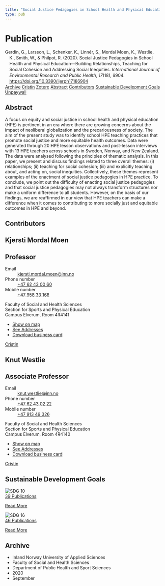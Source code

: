 ```yaml
---
title: "Social Justice Pedagogies in School Health and Physical Education—Building Relationships, Teaching for Social Cohesion and Addressing Social Inequities"
type: pub
---
```

<h1>Publication</h1>
<article id="csl-bib-container-JXA423EX" class="csl-bib-container">
  <div class="csl-bib-body" style="line-height: 1.35; padding-left: 1em; text-indent:-1em;">
  <div class="csl-entry">Gerdin, G., Larsson, L., Schenker, K., Linn&#xE9;r, S., Mordal Moen, K., Westlie, K., Smith, W., &amp; Philpot, R. (2020). Social Justice Pedagogies in School Health and Physical Education&#x2014;Building Relationships, Teaching for Social Cohesion and Addressing Social Inequities. <i>International Journal of Environmental Research and Public Health</i>, <i>17</i>(18), 6904. <a href="https://doi.org/10.3390/ijerph17186904">https://doi.org/10.3390/ijerph17186904</a></div>
</div>
  <div class="csl-bib-buttons">
    <a href="#taxonomy-article-JXA423EX" class="csl-bib-button">Archive</a>
    <a href="https://app.cristin.no/results/show.jsf?id=1831829" alt="Cristin URL" class="csl-bib-button">Cristin</a>
    <a href="http://zotero.org/groups/5022929/items/JXA423EX" alt="Zotero URL" class="csl-bib-button">Zotero</a>
    <a href="#abstract-article-JXA423EX" class="csl-bib-button">Abstract</a>
    <a href="#contributors-article-JXA423EX" class="csl-bib-button">Contributors</a>
    <a href="#sdg-article-JXA423EX" class="csl-bib-button">Sustainable Development Goals</a>
    <a href="https://www.mdpi.com/1660-4601/17/18/6904/pdf" class="csl-bib-button">Unpaywall</a>
  </div>
  <div id="csl-bib-meta-container-JXA423EX"></div>
</article>
<div id="csl-bib-meta-JXA423EX" class="csl-bib-meta">
  <article id="abstract-article-JXA423EX" class="abstract-article">
    <h1>Abstract</h1>
    A focus on equity and social justice in school health and physical education (HPE) is pertinent in an era where there are growing concerns about the impact of neoliberal globalization and the precariousness of society. The aim of the present study was to identify school HPE teaching practices that promote social justice and more equitable health outcomes. Data were generated through 20 HPE lesson observations and post-lesson interviews with 13 HPE teachers across schools in Sweden, Norway, and New Zealand. The data were analysed following the principles of thematic analysis. In this paper, we present and discuss findings related to three overall themes: (i) relationships; (ii) teaching for social cohesion; (iii) and explicitly teaching about, and acting on, social inequities. Collectively, these themes represent examples of the enactment of social justice pedagogies in HPE practice. To conclude, we point out the difficulty of enacting social justice pedagogies and that social justice pedagogies may not always transform structures nor make a uniform difference to all students. However, on the basis of our findings, we are reaffirmed in our view that HPE teachers can make a difference when it comes to contributing to more socially just and equitable outcomes in HPE and beyond.
  </article>
  <article id="contributors-article-JXA423EX" class="contributors-article">
    <h1>Contributors</h1>
    <div class="personas">
<div class="vrtx-hinn-person-card">
<div class="photo">
<i class="lar la-user-circle missing-person"></i>
</div>
<div class="info">
<hgroup><h1>Kjersti Mordal Moen</h1>
<h2>Professor</h2>
</hgroup><dl>
<dt>Email</dt>
<dd>
<a href="mailto:kjersti.mordal.moen@inn.no">kjersti.mordal.moen@inn.no</a>
</dd>
<dt>Phone number</dt>
<dd><a href="tel:+4762430060">
+47 62 43 00 60
</a></dd>
<dt>Mobile number</dt>
<dd><a href="tel:+4795833168">
+47 958 33 168
</a></dd>
</dl>
<p>
Faculty of Social and Health Sciences<br>
Section for Sports and Physical Education<br>
Campus Elverum,
Room 4R4141
</p>
<ul class="vrtx-hinn-links">
<li><a href="https://www.google.com/maps?q=60.88156,11.53723">Show on map</a></li>
<li><a href="https://www.inn.no/english/find-an-employee/kjersti-mordal-moen.html#vrtx-hinn-addresses">See Addresses</a></li>
<li><a href="https://www.inn.no/english/find-an-employee/kjersti-mordal-moen.html?vrtx=vcf">Download business card</a></li>
</ul>
</div>
</div>
<a href="https://app.cristin.no/persons/show.jsf?id=53554" alt="Cristin URL" class="personas-cristin">Cristin</a>
</div> <div class="personas">
<div class="vrtx-hinn-person-card">
<div class="photo">
<i class="lar la-user-circle missing-person"></i>
</div>
<div class="info">
<hgroup><h1>Knut Westlie</h1>
<h2>Associate Professor</h2>
</hgroup><dl>
<dt>Email</dt>
<dd>
<a href="mailto:knut.westlie@inn.no">knut.westlie@inn.no</a>
</dd>
<dt>Phone number</dt>
<dd><a href="tel:+4762430222">
+47 62 43 02 22
</a></dd>
<dt>Mobile number</dt>
<dd><a href="tel:+4791349326">
+47 913 49 326
</a></dd>
</dl>
<p>
Faculty of Social and Health Sciences<br>
Section for Sports and Physical Education<br>
Campus Elverum,
Room 4R4140
</p>
<ul class="vrtx-hinn-links">
<li><a href="https://www.google.com/maps?q=60.88156,11.53723">Show on map</a></li>
<li><a href="https://www.inn.no/english/find-an-employee/knut-westlie.html#vrtx-hinn-addresses">See Addresses</a></li>
<li><a href="https://www.inn.no/english/find-an-employee/knut-westlie.html?vrtx=vcf">Download business card</a></li>
</ul>
</div>
</div>
<a href="https://app.cristin.no/persons/show.jsf?id=620342" alt="Cristin URL" class="personas-cristin">Cristin</a>
</div>
  </article>
  <article id="sdg-article-JXA423EX" class="sdg-article">
    <h1>Sustainable Development Goals</h1>
    <div class="sdg-container"><div id="sdg10" class="sdg">
<img src="{{< params subfolder >}}images/sdg/sdg10_en.png" class="image" alt="SDG 10">
<div class="sdg-overlay">
<a href="{{< params subfolder >}}en/archive/?sdg=10#archive" class="sdg-publication-count"><span>39</span> Publications</a>
<p><a href="https://sdgs.un.org/goals/goal10" class="sdg-read-more">Read More</a></p>
</div>
</div> <div id="sdg16" class="sdg">
<img src="{{< params subfolder >}}images/sdg/sdg16_en.png" class="image" alt="SDG 16">
<div class="sdg-overlay">
<a href="{{< params subfolder >}}en/archive/?sdg=16#archive" class="sdg-publication-count"><span>46</span> Publications</a>
<p><a href="https://sdgs.un.org/goals/goal16" class="sdg-read-more">Read More</a></p>
</div>
</div></div>
  </article>
  <article id="taxonomy-article-JXA423EX" class="taxonomy-article">
    <h1>Archive</h1>
    <ul>
      <li>Inland Norway University of Applied Sciences</li>
      <li>Faculty of Social and Health Sciences</li>
      <li>Department of Public Health and Sport Sciences</li>
      <li>2020</li>
      <li>September</li>
    </ul>
  </article>
</div>
